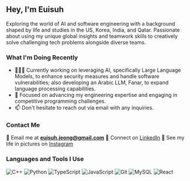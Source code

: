 ## Hey, I'm Euisuh

Exploring the world of AI and software engineering with a background shaped by life and studies in the US, Korea, India, and Qatar. Passionate about using my unique global insights and teamwork skills to creatively solve challenging tech problems alongside diverse teams.

### What I'm Doing Recently

- 👨🏻‍💻 Currently working on leveraging AI, specifically Large Language Models, to enhance security measures and handle software vulnerabilities; also developing an Arabic LLM, Fanar, to expand language processing capabilities.
- 🌱 Focused on advancing my engineering expertise and engaging in competitive programming challenges.
- 📫 Don't hesitate to reach out via email with any inquiries.

### Contact Me

📧 Email me at **euisuh.jeong@gmail.com**
🔗 Connect on [LinkedIn](https://linkedin.com/in/john-euisuh-jeong-7a790619a)
📸 See my life in pictures on [Instagram](https://instagram.com/euisuh_)

### Languages and Tools I Use

![C++](https://img.shields.io/badge/-C++-black?logo=c%2B%2B&style=social)
![Python](https://img.shields.io/badge/Python-3776AB?style=flat-square&logo=Python&logoColor=white)
![TypeScript](https://img.shields.io/badge/TypeScript%20-%23007ACC.svg?&style=flat-square&logo=typescript&logoColor=white)
![JavaScript](https://img.shields.io/badge/JavaScript-F7DF1E?style=flat-square&logo=JavaScript&logoColor=white)
![Git](https://img.shields.io/badge/Git-F05032?style=flat-square&logo=Git&logoColor=white)
![MySQL](https://img.shields.io/badge/MySQL-%2300f.svg?&style=flat-square&logo=mysql&logoColor=white)
![React](https://img.shields.io/badge/React%20-%2320232a.svg?&style=flat-square&logo=react&logoColor=%2361DAFB)
